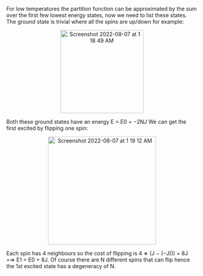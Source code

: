 For low temperatures the partition function can be approximated by the sum over the first few lowest energy states, now we need to list these states.
The ground state is trivial where all the spins are up/down for example:
<p align="center" width="100%">
<img width="219" alt="Screenshot 2022-08-07 at 1 18 49 AM" src="https://user-images.githubusercontent.com/65448559/183264132-57ba099c-2663-4cd0-9850-084cdd492a5d.png">
<p>

Both these ground states have an energy E = E0 = −2NJ
We can get the first excited by flipping one spin:
<p align="center" width="100%">
<img width="285" alt="Screenshot 2022-08-07 at 1 19 12 AM" src="https://user-images.githubusercontent.com/65448559/183264133-4a885467-4fdd-4ece-815d-31960e614dfb.png">
<p>

Each spin has 4 neighbours so the cost of flipping is 4 ∗ (J − (−J))) = 8J =⇒ E1 = E0 + 8J.
Of course there are N different spins that can flip hence the 1st excited state has a degeneracy
of N.
